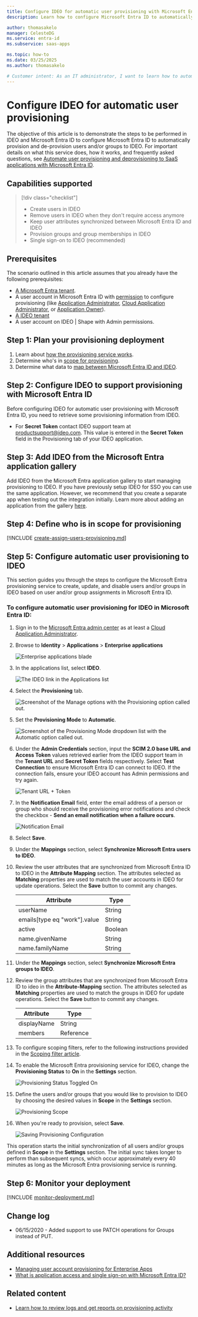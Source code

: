 ```yaml
---
title: Configure IDEO for automatic user provisioning with Microsoft Entra ID
description: Learn how to configure Microsoft Entra ID to automatically provision and de-provision user accounts to IDEO.

author: thomasakelo
manager: CelesteDG
ms.service: entra-id
ms.subservice: saas-apps

ms.topic: how-to
ms.date: 03/25/2025
ms.author: thomasakelo

# Customer intent: As an IT administrator, I want to learn how to automatically provision and deprovision user accounts from Microsoft Entra ID to Ideo so that I can streamline the user management process and ensure that users have the appropriate access to Ideo.
---
```


# Configure IDEO for automatic user provisioning

The objective of this article is to demonstrate the steps to be performed in IDEO and Microsoft Entra ID to configure Microsoft Entra ID to automatically provision and de-provision users and/or groups to IDEO. For important details on what this service does, how it works, and frequently asked questions, see [Automate user provisioning and deprovisioning to SaaS applications with Microsoft Entra ID](~/identity/app-provisioning/user-provisioning.md).

## Capabilities supported
> [!div class="checklist"]
> * Create users in IDEO
> * Remove users in IDEO when they don't require access anymore
> * Keep user attributes synchronized between Microsoft Entra ID and IDEO
> * Provision groups and group memberships in IDEO
> * Single sign-on to IDEO (recommended)

## Prerequisites

The scenario outlined in this article assumes that you already have the following prerequisites:

* [A Microsoft Entra tenant](~/identity-platform/quickstart-create-new-tenant.md).
* A user account in Microsoft Entra ID with [permission](~/identity/role-based-access-control/permissions-reference.md) to configure provisioning (like [Application Administrator](/entra/identity/role-based-access-control/permissions-reference#application-administrator), [Cloud Application Administrator](/entra/identity/role-based-access-control/permissions-reference#cloud-application-administrator), or [Application Owner](/entra/fundamentals/users-default-permissions#owned-enterprise-applications)).
* [A IDEO tenant](https://www.saasworthy.com/product/shape-space/pricing)
* A user account on IDEO | Shape with Admin permissions.


## Step 1: Plan your provisioning deployment
1. Learn about [how the provisioning service works](~/identity/app-provisioning/user-provisioning.md).
2. Determine who's in [scope for provisioning](~/identity/app-provisioning/define-conditional-rules-for-provisioning-user-accounts.md).
3. Determine what data to [map between Microsoft Entra ID and IDEO](~/identity/app-provisioning/customize-application-attributes.md). 

<a name='step-2-configure-ideo-to-support-provisioning-with-azure-ad'></a>

## Step 2: Configure IDEO to support provisioning with Microsoft Entra ID

Before configuring IDEO for automatic user provisioning with Microsoft Entra ID, you need to retrieve some provisioning information from IDEO.

* For **Secret Token** contact IDEO support team at productsupport@ideo.com. This value is entered in the **Secret Token** field in the Provisioning tab of your IDEO application. 

<a name='step-3-add-ideo-from-the-azure-ad-application-gallery'></a>

## Step 3: Add IDEO from the Microsoft Entra application gallery

Add IDEO from the Microsoft Entra application gallery to start managing provisioning to IDEO. If you have previously setup IDEO for SSO you can use the same application. However, we recommend that you create a separate app when testing out the integration initially. Learn more about adding an application from the gallery [here](~/identity/enterprise-apps/add-application-portal.md).

## Step 4: Define who is in scope for provisioning 

[!INCLUDE [create-assign-users-provisioning.md](~/identity/saas-apps/includes/create-assign-users-provisioning.md)]

## Step 5: Configure automatic user provisioning to IDEO 

This section guides you through the steps to configure the Microsoft Entra provisioning service to create, update, and disable users and/or groups in IDEO based on user and/or group assignments in Microsoft Entra ID.

<a name='to-configure-automatic-user-provisioning-for-ideo-in-azure-ad'></a>

### To configure automatic user provisioning for IDEO in Microsoft Entra ID:

1. Sign in to the [Microsoft Entra admin center](https://entra.microsoft.com) as at least a [Cloud Application Administrator](~/identity/role-based-access-control/permissions-reference.md#cloud-application-administrator).
1. Browse to **Identity** > **Applications** > **Enterprise applications**

	![Enterprise applications blade](common/enterprise-applications.png)

1. In the applications list, select **IDEO**.

	![The IDEO link in the Applications list](common/all-applications.png)

3. Select the **Provisioning** tab.

	![Screenshot of the Manage options with the Provisioning option called out.](common/provisioning.png)

4. Set the **Provisioning Mode** to **Automatic**.

	![Screenshot of the Provisioning Mode dropdown list with the Automatic option called out.](common/provisioning-automatic.png)

5. Under the **Admin Credentials** section, input the **SCIM 2.0 base URL and Access Token** values retrieved earlier from the IDEO support team in the **Tenant URL** and **Secret Token** fields respectively. Select **Test Connection** to ensure Microsoft Entra ID can connect to IDEO. If the connection fails, ensure your IDEO account has Admin permissions and try again.

	![Tenant URL + Token](common/provisioning-testconnection-tenanturltoken.png)

6. In the **Notification Email** field, enter the email address of a person or group who should receive the provisioning error notifications and check the checkbox - **Send an email notification when a failure occurs**.

	![Notification Email](common/provisioning-notification-email.png)

7. Select **Save**.

8. Under the **Mappings** section, select **Synchronize Microsoft Entra users to IDEO**.

9. Review the user attributes that are synchronized from Microsoft Entra ID to IDEO in the **Attribute Mapping** section. The attributes selected as **Matching** properties are used to match the user accounts in IDEO for update operations. Select the **Save** button to commit any changes.

   |Attribute|Type|
   |---|---|
   |userName|String|
   |emails[type eq "work"].value|String|
   |active|Boolean|
   |name.givenName|String|
   |name.familyName|String|

10. Under the **Mappings** section, select **Synchronize Microsoft Entra groups to IDEO**.
   
11. Review the group attributes that are synchronized from Microsoft Entra ID to ideo in the **Attribute-Mapping** section. The attributes selected as **Matching** properties are used to match the groups in IDEO for update operations. Select the **Save** button to commit any changes.

      |Attribute|Type|
      |---|---|
      |displayName|String|
      |members|Reference|

12. To configure scoping filters, refer to the following instructions provided in the [Scoping filter  article](~/identity/app-provisioning/define-conditional-rules-for-provisioning-user-accounts.md).

13. To enable the Microsoft Entra provisioning service for IDEO, change the **Provisioning Status** to **On** in the **Settings** section.

	![Provisioning Status Toggled On](common/provisioning-toggle-on.png)

14. Define the users and/or groups that you would like to provision to IDEO by choosing the desired values in **Scope** in the **Settings** section.

	![Provisioning Scope](common/provisioning-scope.png)

15. When you're ready to provision, select **Save**.

	![Saving Provisioning Configuration](common/provisioning-configuration-save.png)

This operation starts the initial synchronization of all users and/or groups defined in **Scope** in the **Settings** section. The initial sync takes longer to perform than subsequent syncs, which occur approximately every 40 minutes as long as the Microsoft Entra provisioning service is running. 

## Step 6: Monitor your deployment

[!INCLUDE [monitor-deployment.md](~/identity/saas-apps/includes/monitor-deployment.md)]

## Change log

* 06/15/2020 - Added support to use PATCH operations for Groups instead of PUT.

## Additional resources

* [Managing user account provisioning for Enterprise Apps](~/identity/app-provisioning/configure-automatic-user-provisioning-portal.md)
* [What is application access and single sign-on with Microsoft Entra ID?](~/identity/enterprise-apps/what-is-single-sign-on.md)

## Related content

* [Learn how to review logs and get reports on provisioning activity](~/identity/app-provisioning/check-status-user-account-provisioning.md)
